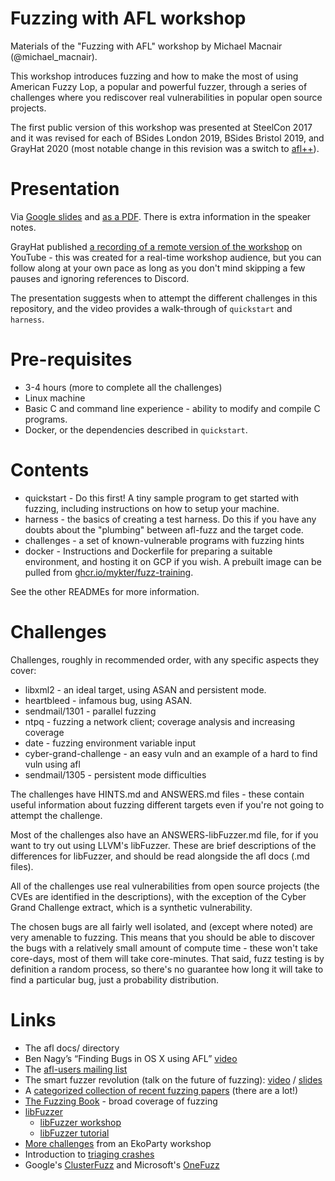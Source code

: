 # Fuzzing with AFL workshop

Materials of the "Fuzzing with AFL" workshop by Michael Macnair (@michael_macnair).

This workshop introduces fuzzing and how to make the most of using American Fuzzy Lop, a popular and powerful fuzzer,
through a series of challenges where you rediscover real vulnerabilities in popular open source projects.

The first public version of this workshop was presented at SteelCon 2017 and it was revised for each of BSides London
2019, BSides Bristol 2019, and GrayHat 2020 (most notable change in this revision was a switch to
[afl++](https://github.com/AFLplusplus/AFLplusplus)).

# Presentation

Via
[Google slides](https://docs.google.com/presentation/d/e/2PACX-1vQWx9bCm_WzSec1Okd8PM2vOf2TQRoM4snxsHSHSLWMfgSWzcJHxWkkdhRPw-a7Flq_5X2QpGI8vwUH/pub?start=false&loop=false&delayms=60000)
and [as a PDF](https://github.com/mykter/afl-training/files/5454345/Fuzzing.with.AFL.-.GrayHat.2020.pdf). There is extra
information in the speaker notes.

GrayHat published [a recording of a remote version of the workshop](https://www.youtube.com/watch?v=6YLz9IGAGLw) on
YouTube - this was created for a real-time workshop audience, but you can follow along at your own pace as long as you
don't mind skipping a few pauses and ignoring references to Discord.

The presentation suggests when to attempt the different challenges in this repository, and the video provides a
walk-through of `quickstart` and `harness`.

# Pre-requisites

- 3-4 hours (more to complete all the challenges)
- Linux machine
- Basic C and command line experience - ability to modify and compile C programs.
- Docker, or the dependencies described in `quickstart`.

# Contents

- quickstart - Do this first! A tiny sample program to get started with fuzzing, including instructions on how to setup
  your machine.
- harness - the basics of creating a test harness. Do this if you have any doubts about the "plumbing" between afl-fuzz
  and the target code.
- challenges - a set of known-vulnerable programs with fuzzing hints
- docker - Instructions and Dockerfile for preparing a suitable environment, and hosting it on GCP if you wish. A
  prebuilt image can be pulled from [ghcr.io/mykter/fuzz-training](https://ghcr.io/mykter/fuzz-training).

See the other READMEs for more information.

# Challenges

Challenges, roughly in recommended order, with any specific aspects they cover:

- libxml2 - an ideal target, using ASAN and persistent mode.
- heartbleed - infamous bug, using ASAN.
- sendmail/1301 - parallel fuzzing
- ntpq - fuzzing a network client; coverage analysis and increasing coverage
- date - fuzzing environment variable input
- cyber-grand-challenge - an easy vuln and an example of a hard to find vuln using afl
- sendmail/1305 - persistent mode difficulties

The challenges have HINTS.md and ANSWERS.md files - these contain useful information about fuzzing different targets
even if you're not going to attempt the challenge.

Most of the challenges also have an ANSWERS-libFuzzer.md file, for if you want to try out using LLVM's libFuzzer. These
are brief descriptions of the differences for libFuzzer, and should be read alongside the afl docs (.md files).

All of the challenges use real vulnerabilities from open source projects (the CVEs are identified in the descriptions),
with the exception of the Cyber Grand Challenge extract, which is a synthetic vulnerability.

The chosen bugs are all fairly well isolated, and (except where noted) are very amenable to fuzzing. This means that you
should be able to discover the bugs with a relatively small amount of compute time - these won't take core-days, most of
them will take core-minutes. That said, fuzz testing is by definition a random process, so there's no guarantee how long
it will take to find a particular bug, just a probability distribution.

# Links

- The afl docs/ directory
- Ben Nagy’s “Finding Bugs in OS X using AFL” [video](https://vimeo.com/129701495)
- The [afl-users mailing list](https://groups.google.com/forum/#!forum/afl-users)
- The smart fuzzer revolution (talk on the future of fuzzing): [video](https://www.youtube.com/watch?v=g1E2Ce5cBhI) /
  [slides](https://docs.google.com/presentation/d/1FgcMRv_pwgOh1yL5y4GFsl1ozFwd6PMNGlMi2ONkGec/edit#slide=id.g13a9c1bce4_6_0)
- A [categorized collection of recent fuzzing papers](https://github.com/wcventure/FuzzingPaper) (there are a lot!)
- [The Fuzzing Book](https://www.fuzzingbook.org/) - broad coverage of fuzzing
- [libFuzzer](http://llvm.org/docs/LibFuzzer.html)
  - [libFuzzer workshop](https://github.com/Dor1s/libfuzzer-workshop)
  - [libFuzzer tutorial](https://github.com/google/fuzzer-test-suite/blob/master/tutorial/libFuzzerTutorial.md)
- [More challenges](https://github.com/antonio-morales/EkoParty_Advanced_Fuzzing_Workshop) from an EkoParty workshop
- Introduction to [triaging crashes](https://trustfoundry.net/introduction-to-triaging-fuzzer-generated-crashes/)
- Google's [ClusterFuzz](https://github.com/google/clusterfuzz) and Microsoft's
  [OneFuzz](https://github.com/microsoft/onefuzz)
